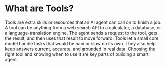 # What are Tools?

Tools are extra skills or resources that an AI agent can call on to finish a job. A tool can be anything from a web search API to a calculator, a database, or a language-translation engine. The agent sends a request to the tool, gets the result, and then uses that result to move forward. Tools let a small core model handle tasks that would be hard or slow on its own. They also help keep answers current, accurate, and grounded in real data. Choosing the right tool and knowing when to use it are key parts of building a smart agent.